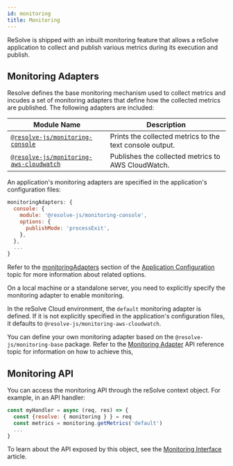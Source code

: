 ```yaml
---
id: monitoring
title: Monitoring
---
```


ReSolve is shipped with an inbuilt monitoring feature that allows a reSolve application to collect and publish various metrics during its execution and publish.

## Monitoring Adapters

Resolve defines the base monitoring mechanism used to collect metrics and incudes a set of monitoring adapters that define how the collected metrics are published. The following adapters are included:

| Module Name                                                                                       | Description                                              |
| ------------------------------------------------------------------------------------------------- | -------------------------------------------------------- |
| [`@resolve-js/monitoring-console`](application-configuration.md#monitoring-console)               | Prints the collected metrics to the text console output. |
| [`@resolve-js/monitoring-aws-cloudwatch`](application-configuration.md#monitoring-aws-cloudwatch) | Publishes the collected metrics to AWS CloudWatch.       |

An application's monitoring adapters are specified in the application's configuration files:

```js title="/app-config.js"
monitoringAdapters: {
  console: {
    module: '@resolve-js/monitoring-console',
    options: {
      publishMode: 'processExit',
    },
  },
  ...
}
```

Refer to the [monitoringAdapters](application-configuration.md#monitoringadapters) section of the [Application Configuration](application-configuration.md) topic for more information about related options.

On a local machine or a standalone server, you need to explicitly specify the monitoring adapter to enable monitoring.

In the reSolve Cloud environment, the `default` monitoring adapter is defined. If it is not explicitly specified in the application's configuration files, it defaults to `@resolve-js/monitoring-aws-cloudwatch`.

You can define your own monitoring adapter based on the `@resolve-js/monitoring-base` package. Refer to the [Monitoring Adapter](api/monitoring/monitoring-adapter.md) API reference topic for information on how to achieve this,

## Monitoring API

You can access the monitoring API through the reSolve context object. For example, in an API handler:

```js
const myHandler = async (req, res) => {
  const {resolve: { monitoring } } = req
  const metrics = monitoring.getMetrics('default')
  ...
}
```

To learn about the API exposed by this object, see the [Monitoring Interface](api/monitoring/monitoring.md) article.
